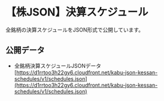 # 【株JSON】決算スケジュール

全銘柄の決算スケジュールをJSON形式で公開しています。

## 公開データ

- 全銘柄決算スケジュールJSONデータ [https://d1rrtoo3h22gy6.cloudfront.net/kabu-json-kessan-schedules/v1/schedules.json](https://d1rrtoo3h22gy6.cloudfront.net/kabu-json-kessan-schedules/v1/schedules.json)
